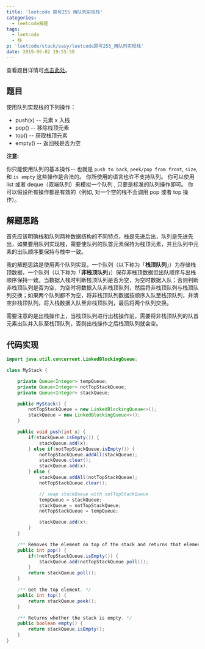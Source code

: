 ```yaml
---
title: 'leetcode 题号255 用队列实现栈'
categories:
  - leetcode解题
tags:
  - leetcode
  - 栈
p: 'leetcode/stack/easy/leetcode题号255_用队列实现栈'
date: 2019-06-02 19:55:58
---
```


查看题目详情可[点击此处](https://leetcode-cn.com/problems/implement-stack-using-queues/submissions/)。

## 题目

使用队列实现栈的下列操作：

- push(x) -- 元素 x 入栈
- pop() -- 移除栈顶元素
- top() -- 获取栈顶元素
- empty() -- 返回栈是否为空

**注意:**

你只能使用队列的基本操作-- 也就是 `push to back`, `peek/pop from front`, `size`, 和 `is empty` 这些操作是合法的。
你所使用的语言也许不支持队列。 你可以使用 list 或者 deque（双端队列）来模拟一个队列 , 只要是标准的队列操作即可。
你可以假设所有操作都是有效的（例如, 对一个空的栈不会调用 pop 或者 top 操作）。

## 解题思路

首先应该明确栈和队列两种数据结构的不同特点，栈是先进后出，队列是先进先出，如果要用队列实现栈，需要使队列的队首元素保持为栈顶元素，并且队列中元素的出队顺序要保持与栈中一致。

我的解题思路是使用两个队列实现，一个队列（以下称为「**栈顶队列**」）为存储栈顶数据，一个队列（以下称为「**非栈顶队列**」）保存非栈顶数据但出队顺序与出栈顺序保持一致。当数据入栈时判断栈顶队列是否为空，为空时数据入队；否则判断非栈顶队列是否为空，为空时将数据入队非栈顶队列，然后将非栈顶队列与栈顶队列交换；如果两个队列都不为空，将非栈顶队列数据按顺序入队至栈顶队列，并清空非栈顶队列，将入栈数据入队至非栈顶队列，最后将两个队列交换。

需要注意的是出栈操作上，当栈顶队列进行出栈操作前，需要将非栈顶队列的队首元素出队并入队至栈顶队列，否则出栈操作之后栈顶队列就会空。

## 代码实现

```java
import java.util.concurrent.LinkedBlockingQueue;

class MyStack {

    private Queue<Integer> tempQueue;
    private Queue<Integer> notTopStackQueue;
    private Queue<Integer> stackQueue;

    public MyStack() {
        notTopStackQueue = new LinkedBlockingQueue<>();
        stackQueue = new LinkedBlockingQueue<>();
    }

    public void push(int x) {
        if(stackQueue.isEmpty()) {
            stackQueue.add(x);
        } else if(notTopStackQueue.isEmpty()) {
            notTopStackQueue.addAll(stackQueue);
            stackQueue.clear();
            stackQueue.add(x);
        } else {
            stackQueue.addAll(notTopStackQueue);
            notTopStackQueue.clear();

            // swap stackQueue with notTopStackQueue
            tempQueue = stackQueue;
            stackQueue = notTopStackQueue;
            notTopStackQueue = tempQueue;

            stackQueue.add(x);
        }
    }

    /** Removes the element on top of the stack and returns that element. */
    public int pop() {
        if(!notTopStackQueue.isEmpty()) {
            stackQueue.add(notTopStackQueue.poll());
        }
        return stackQueue.poll();
    }

    /** Get the top element. */
    public int top() {
        return stackQueue.peek();
    }

    /** Returns whether the stack is empty. */
    public boolean empty() {
        return stackQueue.isEmpty();
    }
}
```